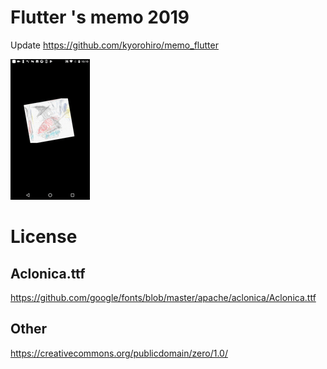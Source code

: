 # Flutter 's memo 2019

Update https://github.com/kyorohiro/memo_flutter

![エビフライトライアングル](demo.gif "サンプル")

# License
## Aclonica.ttf
https://github.com/google/fonts/blob/master/apache/aclonica/Aclonica.ttf

## Other
https://creativecommons.org/publicdomain/zero/1.0/

